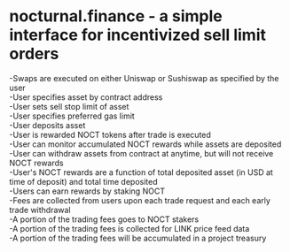 # nocturnal.finance - a simple interface for incentivized sell limit orders

-Swaps are executed on either Uniswap or Sushiswap as specified by the user  
-User specifies asset by contract address  
-User sets sell stop limit of asset  
-User specifies preferred gas limit  
-User deposits asset  
-User is rewarded NOCT tokens after trade is executed  
-User can monitor accumulated NOCT rewards while assets are deposited  
-User can withdraw assets from contract at anytime, but will not receive NOCT rewards  
-User's NOCT rewards are a function of total deposited asset (in USD at time of deposit) and total time deposited  
-Users can earn rewards by staking NOCT  
-Fees are collected from users upon each trade request and each early trade withdrawal  
-A portion of the trading fees goes to NOCT stakers  
-A portion of the trading fees is collected for LINK price feed data  
-A portion of the trading fees will be accumulated in a project treasury  
